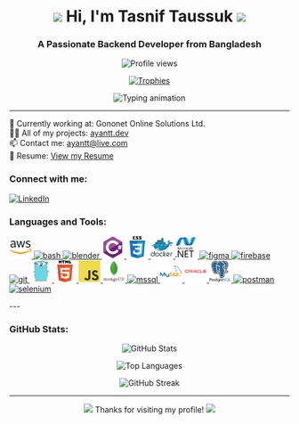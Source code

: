 <h1 align="center">
  <img src="https://media.giphy.com/media/hvRJCLFzcasrR4ia7z/giphy.gif" width="35"> 
  Hi, I'm Tasnif Taussuk
  <img src="https://media.giphy.com/media/hvRJCLFzcasrR4ia7z/giphy.gif" width="35">
</h1>

<h3 align="center">A Passionate Backend Developer from Bangladesh</h3>

<p align="center">
  <img src="https://komarev.com/ghpvc/?username=ayantt&label=Profile%20views&color=0e75b6&style=flat" alt="Profile views" />
</p>

<p align="center">
  <a href="https://github.com/ryo-ma/github-profile-trophy">
    <img src="https://github-profile-trophy.vercel.app/?username=ayantt&theme=gruvbox&row=1&no-bg=true&no-frame=true" alt="Trophies" />
  </a>
</p>

<p align="center">
  <img src="https://readme-typing-svg.herokuapp.com?color=%23F77B63&size=24&center=true&vCenter=true&width=600&lines=1234+🔭+Currently+working+at:+Gononet+Online+Solutions+Ltd.;👨‍💻+Explore+my+projects+at:+https://ayantt.dev/;📫+Contact+me+at:+ayantt@live.com;📄+Check+my+Resume+below!" alt="Typing animation" />
</p>

---

🔭 Currently working at: Gononet Online Solutions Ltd.<br>
👨‍💻 All of my projects: <a href="https://www.ayantt.dev" target="_blank">ayantt.dev</a> <br>
📫 Contact me: ayantt@live.com<br>
📄 Resume: <a href="https://www.ayantt.dev/resume.pdf" target="_blank">View my Resume</a><br>



<h3 align="left">Connect with me:</h3>
<p align="left">
  <a href="https://linkedin.com/in/ayantt11" target="_blank">
    <img src="https://img.shields.io/badge/-LinkedIn-blue?style=for-the-badge&logo=linkedin&logoColor=white" alt="LinkedIn" />
  </a>
</p>



<h3 align="left">Languages and Tools:</h3>
<p align="left"> <a href="https://aws.amazon.com" target="_blank" rel="noreferrer"> <img src="https://raw.githubusercontent.com/devicons/devicon/master/icons/amazonwebservices/amazonwebservices-original-wordmark.svg" alt="aws" width="40" height="40"/> </a> <a href="https://www.gnu.org/software/bash/" target="_blank" rel="noreferrer"> <img src="https://www.vectorlogo.zone/logos/gnu_bash/gnu_bash-icon.svg" alt="bash" width="40" height="40"/> </a> <a href="https://www.blender.org/" target="_blank" rel="noreferrer"> <img src="https://download.blender.org/branding/community/blender_community_badge_white.svg" alt="blender" width="40" height="40"/> </a> <a href="https://www.w3schools.com/cs/" target="_blank" rel="noreferrer"> <img src="https://raw.githubusercontent.com/devicons/devicon/master/icons/csharp/csharp-original.svg" alt="csharp" width="40" height="40"/> </a> <a href="https://www.w3schools.com/css/" target="_blank" rel="noreferrer"> <img src="https://raw.githubusercontent.com/devicons/devicon/master/icons/css3/css3-original-wordmark.svg" alt="css3" width="40" height="40"/> </a> <a href="https://www.docker.com/" target="_blank" rel="noreferrer"> <img src="https://raw.githubusercontent.com/devicons/devicon/master/icons/docker/docker-original-wordmark.svg" alt="docker" width="40" height="40"/> </a> <a href="https://dotnet.microsoft.com/" target="_blank" rel="noreferrer"> <img src="https://raw.githubusercontent.com/devicons/devicon/master/icons/dot-net/dot-net-original-wordmark.svg" alt="dotnet" width="40" height="40"/> </a> <a href="https://www.figma.com/" target="_blank" rel="noreferrer"> <img src="https://www.vectorlogo.zone/logos/figma/figma-icon.svg" alt="figma" width="40" height="40"/> </a> <a href="https://firebase.google.com/" target="_blank" rel="noreferrer"> <img src="https://www.vectorlogo.zone/logos/firebase/firebase-icon.svg" alt="firebase" width="40" height="40"/> </a> <a href="https://git-scm.com/" target="_blank" rel="noreferrer"> <img src="https://www.vectorlogo.zone/logos/git-scm/git-scm-icon.svg" alt="git" width="40" height="40"/> </a> <a href="https://golang.org" target="_blank" rel="noreferrer"> <img src="https://raw.githubusercontent.com/devicons/devicon/master/icons/go/go-original.svg" alt="go" width="40" height="40"/> </a> <a href="https://www.w3.org/html/" target="_blank" rel="noreferrer"> <img src="https://raw.githubusercontent.com/devicons/devicon/master/icons/html5/html5-original-wordmark.svg" alt="html5" width="40" height="40"/> </a> <a href="https://developer.mozilla.org/en-US/docs/Web/JavaScript" target="_blank" rel="noreferrer"> <img src="https://raw.githubusercontent.com/devicons/devicon/master/icons/javascript/javascript-original.svg" alt="javascript" width="40" height="40"/> </a> <a href="https://www.mongodb.com/" target="_blank" rel="noreferrer"> <img src="https://raw.githubusercontent.com/devicons/devicon/master/icons/mongodb/mongodb-original-wordmark.svg" alt="mongodb" width="40" height="40"/> </a> <a href="https://www.microsoft.com/en-us/sql-server" target="_blank" rel="noreferrer"> <img src="https://www.svgrepo.com/show/303229/microsoft-sql-server-logo.svg" alt="mssql" width="40" height="40"/> </a> <a href="https://www.mysql.com/" target="_blank" rel="noreferrer"> <img src="https://raw.githubusercontent.com/devicons/devicon/master/icons/mysql/mysql-original-wordmark.svg" alt="mysql" width="40" height="40"/> </a> <a href="https://www.oracle.com/" target="_blank" rel="noreferrer"> <img src="https://raw.githubusercontent.com/devicons/devicon/master/icons/oracle/oracle-original.svg" alt="oracle" width="40" height="40"/> </a> <a href="https://www.postgresql.org" target="_blank" rel="noreferrer"> <img src="https://raw.githubusercontent.com/devicons/devicon/master/icons/postgresql/postgresql-original-wordmark.svg" alt="postgresql" width="40" height="40"/> </a> <a href="https://postman.com" target="_blank" rel="noreferrer"> <img src="https://www.vectorlogo.zone/logos/getpostman/getpostman-icon.svg" alt="postman" width="40" height="40"/> </a> <a href="https://www.selenium.dev" target="_blank" rel="noreferrer"> <img src="https://raw.githubusercontent.com/detain/svg-logos/780f25886640cef088af994181646db2f6b1a3f8/svg/selenium-logo.svg" alt="selenium" width="40" height="40"/> </a> </p>
---

<h3 align="left">GitHub Stats:</h3>
<p align="center">
  <img src="https://github-readme-stats.vercel.app/api?username=ayantt&show_icons=true&locale=en&theme=radical" alt="GitHub Stats" />
</p>
<p align="center">
  <img src="https://github-readme-stats.vercel.app/api/top-langs?username=ayantt&show_icons=true&locale=en&layout=compact&theme=radical" alt="Top Languages" />
</p>
<p align="center">
  <img src="https://github-readme-streak-stats.herokuapp.com/?user=ayantt&theme=radical" alt="GitHub Streak" />
</p>

---

<p align="center">
  <img src="https://media.giphy.com/media/l4FGuhL4U2WyjdkaY/giphy.gif" width="60" /> 
  Thanks for visiting my profile! 
  <img src="https://media.giphy.com/media/l4FGuhL4U2WyjdkaY/giphy.gif" width="60" />
</p>
